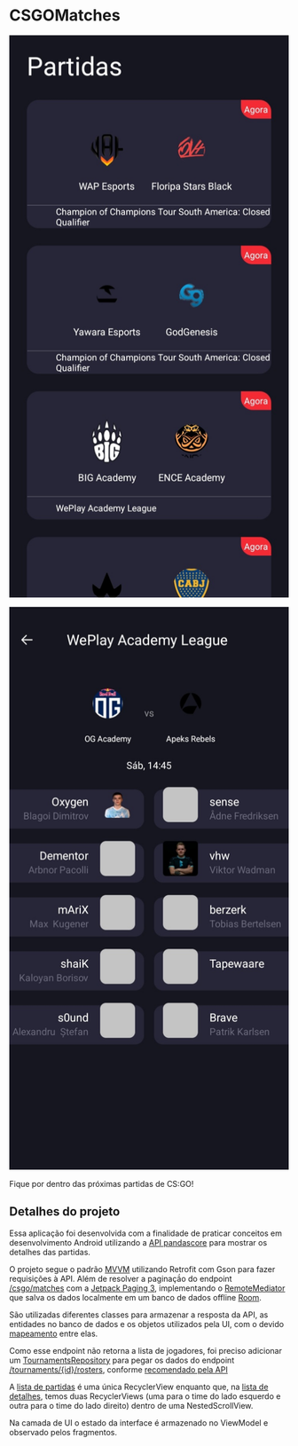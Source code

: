 # CSGOMatches

![](screenshots/home.jpg)

![](screenshots/detail.jpg) 


Fique por dentro das próximas partidas de CS:GO!

## Detalhes do projeto
Essa aplicação foi desenvolvida com a finalidade de praticar conceitos em desenvolvimento Android utilizando a [API pandascore](https://developers.pandascore.co/docs) para mostrar os detalhes das partidas.

O projeto segue o padrão [MVVM](https://developer.android.com/jetpack/guide) utilizando Retrofit com Gson para fazer requisições à API. 
Além de resolver a paginaçã́o do endpoint [/csgo/matches](https://developers.pandascore.co/reference/get_csgo_matches) com a [Jetpack Paging 3](https://developer.android.com/topic/libraries/architecture/paging/v3-overview), 
implementando o [RemoteMediator](app/src/main/java/com/example/csgomatches/data/matches/paging/MatchesRemoteMediator.kt) 
que salva os dados localmente em um banco de dados offline [Room](https://developer.android.com/training/data-storage/room). 

São utilizadas diferentes classes para armazenar a resposta da API, as entidades no banco de dados e os objetos utilizados pela UI, com o devido [mapeamento](app/src/main/java/com/example/csgomatches/data/matches/MatchMapper.kt) entre elas.

Como esse endpoint não retorna a lista de jogadores, foi preciso adicionar um [TournamentsRepository](app/src/main/java/com/example/csgomatches/detail/data/tournaments/TournamentsRepository.kt) para pegar os dados do endpoint [/tournaments/{id}/rosters](https://developers.pandascore.co/reference/get_tournaments_tournamentidorslug_rosters), conforme [recomendado pela API](https://developers.pandascore.co/docs/tournaments-in-depth#tournaments-participants)

A [lista de partidas](app/src/main/res/layout/fragment_matches.xml) é uma única RecyclerView enquanto que, na [lista de detalhes](app/src/main/res/layout/fragment_match_detail.xml), temos duas RecyclerViews (uma para o time do lado esquerdo e outra para o time do lado direito) dentro de uma NestedScrollView.

Na camada de UI o estado da interface é armazenado no ViewModel e observado pelos fragmentos.

